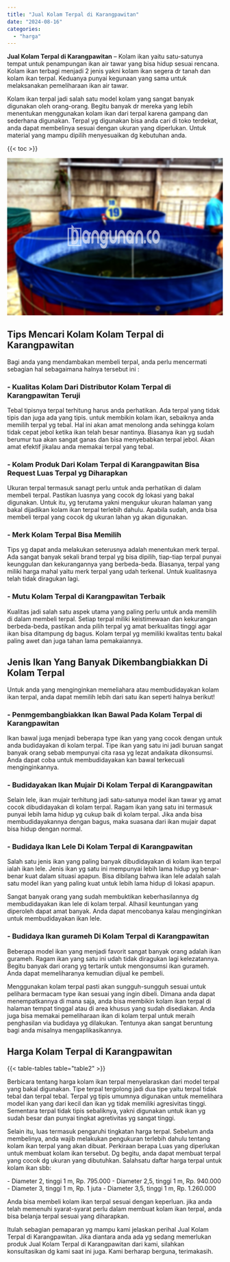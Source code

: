 ```yaml
---
title: "Jual Kolam Terpal di Karangpawitan"
date: "2024-08-16"
categories: 
  - "harga"
---
```


**Jual Kolam Terpal di Karangpawitan** – Kolam ikan yaitu satu-satunya tempat untuk penampungan ikan air tawar yang bisa hidup sesuai rencana. Kolam ikan terbagi menjadi 2 jenis yakni kolam ikan segera dr tanah dan kolam ikan terpal. Keduanya punyai kegunaan yang sama untuk melaksanakan pemeliharaan ikan air tawar.

Kolam ikan terpal jadi salah satu model kolam yang sangat banyak digunakan oleh orang-orang. Begitu banyak dr mereka yang lebih menentukan menggunakan kolam ikan dari terpal karena gampang dan sederhana digunakan. Terpal yg digunakan bisa anda cari di toko terdekat, anda dapat membelinya sesuai dengan ukuran yang diperlukan. Untuk material yang mampu dipilih menyesuaikan dg kebutuhan anda.

{{< toc >}}

![Jual Kolam Terpal di Karangpawitan](/images/jual-kolam-terpal-31.png)

## Tips Mencari Kolam Kolam Terpal di Karangpawitan

Bagi anda yang mendambakan membeli terpal, anda perlu mencermati sebagian hal sebagaimana halnya tersebut ini :

### \- Kualitas Kolam Dari Distributor Kolam Terpal di Karangpawitan Teruji

Tebal tipisnya terpal terhitung harus anda perhatikan. Ada terpal yang tidak tipis dan juga ada yang tipis. untuk membikin kolam ikan, sebaiknya anda memilih terpal yg tebal. Hal ini akan amat menolong anda sehingga kolam tidak cepat jebol ketika ikan telah besar nantinya. Biasanya ikan yg sudah berumur tua akan sangat ganas dan bisa menyebabkan terpal jebol. Akan amat efektif jikalau anda memakai terpal yang tebal.

### \- Kolam Produk Dari Kolam Terpal di Karangpawitan Bisa Request Luas Terpal yg Diharapkan

Ukuran terpal termasuk sanagt perlu untuk anda perhatikan di dalam membeli terpal. Pastikan luasnya yang cocok dg lokasi yang bakal digunakan. Untuk itu, yg terutama yakni mengukur ukuran halaman yang bakal dijadikan kolam ikan terpal terlebih dahulu. Apabila sudah, anda bisa membeli terpal yang cocok dg ukuran lahan yg akan digunakan.

### \- Merk Kolam Terpal Bisa Memilih

Tips yg dapat anda melakukan seterusnya adalah menentukan merk terpal. Ada sangat banyak sekali brand terpal yg bisa dipilih, tiap-tiap terpal punyai keunggulan dan kekurangannya yang berbeda-beda. Biasanya, terpal yang miliki harga mahal yaitu merk terpal yang udah terkenal. Untuk kualitasnya telah tidak diragukan lagi.

### \- Mutu Kolam Terpal di Karangpawitan Terbaik

Kualitas jadi salah satu aspek utama yang paling perlu untuk anda memilih di dalam membeli terpal. Setiap terpal miliki keistimewaan dan kekurangan berbeda-beda, pastikan anda pilih terpal yg amat berkualitas tinggi agar ikan bisa ditampung dg bagus. Kolam terpal yg memiliki kwalitas tentu bakal paling awet dan juga tahan lama pemakaiannya.

## Jenis Ikan Yang Banyak Dikembangbiakkan Di Kolam Terpal

Untuk anda yang menginginkan memeliahara atau membudidayakan kolam ikan terpal, anda dapat memilih lebih dari satu ikan seperti halnya berikut!

### \- Penmgembangbiakkan Ikan Bawal Pada Kolam Terpal di Karangpawitan

Ikan bawal juga menjadi beberapa type ikan yang yang cocok dengan untuk anda budidayakan di kolam terpal. Tipe ikan yang satu ini jadi buruan sangat banyak orang sebab mempunyai cita rasa yg lezat andaikata dikonsumsi. Anda dapat coba untuk membudidayakan kan bawal terkecuali menginginkannya.

### \- Budidayakan Ikan Mujair Di Kolam Terpal di Karangpawitan

Selain lele, ikan mujair terhitung jadi satu-satunya model ikan tawar yg amat cocok dibudidayakan di kolam terpal. Ragam ikan yang satu ini termasuk punyai lebih lama hidup yg cukup baik di kolam terpal. Jika anda bisa membudidayakannya dengan bagus, maka suasana dari ikan mujair dapat bisa hidup dengan normal.

### \- Budidaya Ikan Lele Di Kolam Terpal di Karangpawitan

Salah satu jenis ikan yang paling banyak dibudidayakan di kolam ikan terpal ialah ikan lele. Jenis ikan yg satu ini mempunyai lebih lama hidup yg benar-benar kuat dalam situasi apapun. Bisa dibilang bahwa ikan lele adalah salah satu model ikan yang paling kuat untuk lebih lama hidup di lokasi apapun.

Sangat banyak orang yang sudah membuktikan keberhasilannya dg membudidayakan ikan lele di kolam terpal. Alhasil keuntungan yang diperoleh dapat amat banyak. Anda dapat mencobanya kalau menginginkan untuk membudidayakan ikan lele.

### \- Budidaya Ikan gurameh Di Kolam Terpal di Karangpawitan

Beberapa model ikan yang menjadi favorit sangat banyak orang adalah ikan gurameh. Ragam ikan yang satu ini udah tidak diragukan lagi kelezatannya. Begitu banyak dari orang yg tertarik untuk mengonsumsi ikan gurameh. Anda dapat memeliharanya kemudian dijual ke pembeli.

Menggunakan kolam terpal pasti akan sungguh-sungguh sesuai untuk pelihara bermacam type ikan sesuai yang ingin dibeli. Dimana anda dapat menempatkannya di mana saja, anda bisa membikin kolam ikan terpal di halaman tempat tinggal atau di area khusus yang sudah disediakan. Anda juga bisa memakai pemeliharaan ikan di kolam terpal untuk meraih penghasilan via budidaya yg dilakukan. Tentunya akan sangat beruntung bagi anda misalnya mengaplikasikannya.

## Harga Kolam Terpal di Karangpawitan

{{< table-tables table="table2" >}}

Berbicara tentang harga kolam ikan terpal menyelaraskan dari model terpal yang bakal digunakan. Tipe terpal tergolong jadi dua tipe yaitu terpal tidak tebal dan terpal tebal. Terpal yg tipis umumnya digunakan untuk memelihara model ikan yang dari kecil dan ikan yg tidak memiliki agresivitas tinggi. Sementara terpal tidak tipis sebaliknya, yakni digunakan untuk ikan yg sudah besar dan punyai tingkat agretivitas yg sangat tinggi.

Selain itu, luas termasuk pengaruhi tingkatan harga terpal. Sebelum anda membelinya, anda wajib melakukan pengukuran terlebih dahulu tentang kolam ikan terpal yang akan dibuat. Perkiraan berapa Luas yang diperlukan untuk membuat kolam ikan tersebut. Dg begitu, anda dapat membuat terpal yang cocok dg ukuran yang dibutuhkan. Salahsatu daftar harga terpal untuk kolam ikan sbb:

\- Diameter 2, tinggi 1 m, Rp. 795.000 - Diameter 2,5, tinggi 1 m, Rp. 940.000 - Diameter 3, tinggi 1 m, Rp. 1 juta - Diameter 3,5, tinggi 1 m, Rp. 1.260.000

Anda bisa membeli kolam ikan terpal sesuai dengan keperluan. jika anda telah memenuhi syarat-syarat perlu dalam membuat kolam ikan terpal, anda bisa belanja terpal sesuai yang diharapkan.

Itulah sebagian pemaparan yg mampu kami jelaskan perihal Jual Kolam Terpal di Karangpawitan. Jika diantara anda ada yg sedang memerlukan produk Jual Kolam Terpal di Karangpawitan dari kami, silahkan konsultasikan dg kami saat ini juga. Kami berharap berguna, terimakasih.
